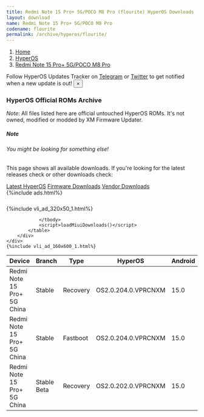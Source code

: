 ```yaml
---
title: Redmi Note 15 Pro+ 5G/POCO M8 Pro (flourite) HyperOS Downloads
layout: download
name: Redmi Note 15 Pro+ 5G/POCO M8 Pro
codename: flourite
permalink: /archive/hyperos/flourite/
---
```

<nav aria-label="breadcrumb">
    <ol class="breadcrumb">
        <li class="breadcrumb-item"><a href="/">Home</a></li>
        <li class="breadcrumb-item"><a href="/hyperos/">HyperOS</a></li>
        <li class="breadcrumb-item active" aria-current="page"><a href="/hyperos/flourite/">Redmi Note 15 Pro+ 5G/POCO M8 Pro</a></li>
    </ol>
</nav>
<div class="alert alert-primary alert-dismissible fade show" role="alert">
    Follow HyperOS Updates Tracker on <a href="https://t.me/MIUIUpdatesTracker" class="alert-link">Telegram</a>
     or <a href="https://twitter.com/MiFwUpdater" class="alert-link">Twitter</a> to get notified when a new update is out!
    <button type="button" class="close" data-dismiss="alert" aria-label="Close">
        <span aria-hidden="true">&times;</span>
    </button>
</div>

### HyperOS Official ROMs Archive
*Note*: All files listed here are official untouched HyperOS ROMs. It's not owned, modified or modded by XM Firmware Updater.
<div class="card">
  <div class="card-body">
    <h5 class="card-title">Note</h5>
    <h6 class="card-subtitle mb-2 text-muted">You might be looking for something else!</h6>
    <p class="card-text">This page shows all available downloads.
     If you're looking for the latest releases check or other downloads check:</p>
    <a href="/hyperos/flourite/" class="card-link">Latest HyperOS</a>
    <a href="/firmware/flourite/" class="card-link">Firmware Downloads</a>
    <a href="/vendor/flourite/" class="card-link">Vendor Downloads</a>
  </div>
</div>
{%include ads.html%}
<div class="row justify-content-center">
    <div class="col-10">
        <div class="table-responsive-md" style="margin-top: 25px;">
            {%include vli_ad_320x50_1.html%}
            <table id="miui" class="display dt-responsive nowrap compact table table-striped table-hover table-sm">
                <thead class="thead-dark">
                    <tr>
                        <th data-ref="device">Device</th>
                        <th data-ref="branch">Branch</th>
                        <th data-ref="type">Type</th>
                        <th data-ref="miui">HyperOS</th>
                        <th data-ref="android">Android</th>
                        <th data-ref="size">Size</th>
                        <th data-ref="size">Date</th>
                        <th data-ref="link">Link</th>
                    </tr>
                </thead>
                <tbody>
                <tr><td>Redmi Note 15 Pro+ 5G China</td><td>Stable</td><td>Recovery</td><td>OS2.0.204.0.VPRCNXM</td><td>15.0</td><td>6.8 GB</td><td>2025-08-21</td><td><a href="/hyperos/flourite/stable/OS2.0.204.0.VPRCNXM/">Download</a></td></tr>
<tr><td>Redmi Note 15 Pro+ 5G China</td><td>Stable</td><td>Fastboot</td><td>OS2.0.204.0.VPRCNXM</td><td>15.0</td><td>491 Bytes</td><td>2025-08-16</td><td><a href="/hyperos/flourite/stable/OS2.0.204.0.VPRCNXM/">Download</a></td></tr>
<tr><td>Redmi Note 15 Pro+ 5G China</td><td>Stable Beta</td><td>Recovery</td><td>OS2.0.202.0.VPRCNXM</td><td>15.0</td><td>6.8 GB</td><td>None</td><td><a href="/hyperos/flourite/stable beta/OS2.0.202.0.VPRCNXM/">Download</a></td></tr>

                </tbody>
                <script>loadMiuiDownloads()</script>
            </table>
        </div>
    </div>
    {%include vli_ad_160x600_1.html%}
</div>
